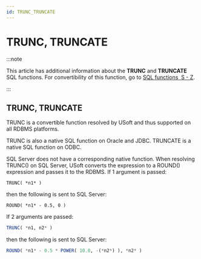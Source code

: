 ```yaml
---
id: TRUNC_TRUNCATE
---
```


# TRUNC, TRUNCATE




:::note

This article has additional information about the **TRUNC** and **TRUNCATE** SQL functions.
For convertibility of this function, go to [SQL functions  S - Z](/docs/Modeller_and_Rules_Engine/SQL_functions/SQL_functions_SZ.md).

:::

## **TRUNC, TRUNCATE**

TRUNC is a convertible function resolved by USoft and thus supported on all RDBMS platforms.

TRUNC is also a native SQL function on Oracle and JDBC. TRUNCATE is a native SQL function on ODBC.

SQL Server does not have a corresponding native function. When resolving TRUNC() on SQL Server, USoft converts the expression to a ROUND() expression and passes it to the RDBMS. If 1 argument is passed:

```
TRUNC( *n1* )
```

then the following is sent to SQL Server:

```
ROUND( *n1* - 0.5, 0 )
```

If 2 arguments are passed:

```sql
TRUNC( *n1, n2* )
```

then the following is sent to SQL Server:

```sql
ROUND( *n1* - 0.5 * POWER( 10.0, -(*n2*) ), *n2* )
```

 